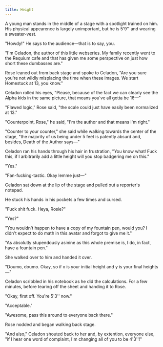 ```yaml
---
title: Height
---
```

A young man stands in the middle of a stage with a spotlight trained on him. His physical appearence is largely unimportant, but he is 5'9'' and wearing a sweater-vest.

"Howdy!" He says to the audience&#x2014;that is to say, you.

"I'm Celadon, the author of this little webseries. My family recently went to the Requium cafe and that has given me some perspective on just how short these dumbasses are."

Rose leaned out from back stage and spoke to Celadon, "Are you sure you're not wildly misplacing the time when these images. We start Homestuck at 13, you know."

Celadon rolled his eyes, "Please, because of the fact we can clearly see the Alpha kids in the same picture, that means you've all gotta be 16&#x2014;"

"Flawed logic," Rose said, "the scale could just have easily been normalized at 13."

"Counterpoint, Rose," he said, "I'm the author and that means I'm right."

"Counter to your counter," she said while walking towards the center of the stage, "the majority of us being under 5 feet is patently absurd and, besides, Death of the Author says&#x2014;"

Celadon ran his hands through his hair in frustration, "You know what! Fuck this, if I arbitrarily add a little height will you stop badgering me on this."

"Yes."

"Fan-fucking-tastic. Okay lemme just&#x2014;"

Celadon sat down at the lip of the stage and pulled out a reporter's notepad.

He stuck his hands in his pockets a few times and cursed.

"Fuck shit fuck. Heya, Rosie?"

"Yes?"

"You wouldn't happen to have a copy of my fountain pen, would you? I didn't expect to do math in this avatar and forgot to give me it."

"As absolutly stupendously asinine as this whole premise is, I do, in fact, have a fountain pen."

She walked over to him and handed it over.

"Doumo, doumo. Okay, so if x is your initial height and y is your final heights&#x2014;"

Celadon scribbled in his notebook as he did the calculations. For a few minutes, before tearing off the sheet and handing it to Rose.

"Okay, first off. You're 5'3'' now."

"Acceptable."

"Awesome, pass this around to everyone back there."

Rose nodded and began walking back stage.

"And also," Celadon shouted back to her and, by extention, everyone else, "if I hear one word of complaint, I'm changing all of you to be 4'3''!"

